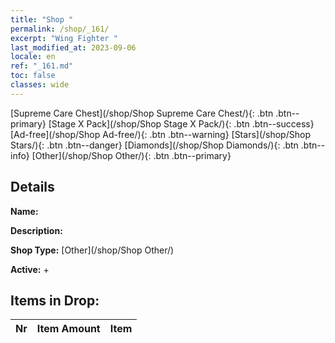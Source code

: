 ```yaml
---
title: "Shop "
permalink: /shop/_161/
excerpt: "Wing Fighter "
last_modified_at: 2023-09-06
locale: en
ref: "_161.md"
toc: false
classes: wide
---
```



  [Supreme Care Chest](/shop/Shop Supreme Care Chest/){: .btn .btn--primary}   [Stage X Pack](/shop/Shop Stage X Pack/){: .btn .btn--success}   [Ad-free](/shop/Shop Ad-free/){: .btn .btn--warning}   [Stars](/shop/Shop Stars/){: .btn .btn--danger}   [Diamonds](/shop/Shop Diamonds/){: .btn .btn--info}   [Other](/shop/Shop Other/){: .btn .btn--primary} 

## Details

 **Name:**  

 **Description:** 

 **Shop Type:** [Other](/shop/Shop Other/)

 **Active:** + 



## Items in Drop:

  |  Nr | Item Amount  |       Item       |
  |:----|:------------:|:-----------------|

